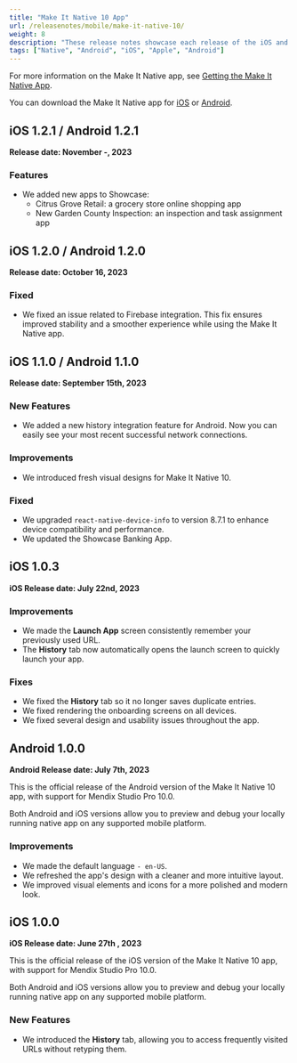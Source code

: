 ```yaml
---
title: "Make It Native 10 App"
url: /releasenotes/mobile/make-it-native-10/
weight: 8
description: "These release notes showcase each release of the iOS and Android Make It Native app versions."
tags: ["Native", "Android", "iOS", "Apple", "Android"]
---
```


For more information on the Make It Native app, see [Getting the Make It Native App](/refguide/getting-the-make-it-native-app/).

You can download the Make It Native app for [iOS](https://apps.apple.com/us/app/make-it-native-10/id6450037464) or [Android](https://play.google.com/store/apps/details?id=com.mendix.developerapp.mx10).

## iOS 1.2.1 / Android 1.2.1

**Release date: November -, 2023**

### Features

* We added new apps to Showcase:
  * Citrus Grove Retail: a grocery store online shopping app
  * New Garden County Inspection: an inspection and task assignment app

## iOS 1.2.0 / Android 1.2.0

**Release date: October 16, 2023**

### Fixed

* We fixed an issue related to Firebase integration. This fix ensures improved stability and a smoother experience while using the Make It Native app.

## iOS 1.1.0 / Android 1.1.0

**Release date: September 15th, 2023**

### New Features

* We added a new history integration feature for Android. Now you can easily see your most recent successful network connections.

### Improvements

* We introduced fresh visual designs for Make It Native 10.

### Fixed

* We upgraded `react-native-device-info` to version 8.7.1 to enhance device compatibility and performance.
* We updated the Showcase Banking App.

## iOS 1.0.3

**iOS Release date: July 22nd, 2023**

### Improvements

* We made the **Launch App** screen consistently remember your previously used URL.
* The **History** tab now automatically opens the launch screen to quickly launch your app.

### Fixes

* We fixed the **History** tab so it no longer saves duplicate entries.
* We fixed rendering the onboarding screens on all devices.
* We fixed several design and usability issues throughout the app.

## Android 1.0.0

**Android Release date: July 7th, 2023**

This is the official release of the Android version of the Make It Native 10 app, with support for Mendix Studio Pro 10.0.

Both Android and iOS versions allow you to preview and debug your locally running native app on any supported mobile platform.

### Improvements

* We made the default language `- en-US`.
* We refreshed the app's design with a cleaner and more intuitive layout.
* We improved visual elements and icons for a more polished and modern look.

## iOS 1.0.0

**iOS Release date: June 27th , 2023**

This is the official release of the iOS version of the Make It Native 10 app, with support for Mendix Studio Pro 10.0.

Both Android and iOS versions allow you to preview and debug your locally running native app on any supported mobile platform.

### New Features

* We introduced the **History** tab, allowing you to access frequently visited URLs without retyping them.
